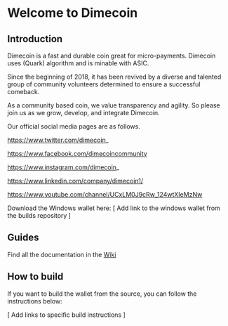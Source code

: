 # Welcome to Dimecoin

## Introduction

Dimecoin is a fast and durable coin great for micro-payments. Dimecoin uses (Quark) algorithm and is minable with ASIC.

Since the beginning of 2018, it has been revived by a diverse and talented group of community volunteers determined to ensure a successful comeback. 

As a community based coin, we value transparency and agility. So please join us as we grow, develop, and integrate Dimecoin.

Our official social media pages are as follows.

https://www.twitter.com/dimecoin_

https://www.facebook.com/dimecoincommunity

https://www.instagram.com/dimecoin_

https://www.linkedin.com/company/dimecoin1/

https://www.youtube.com/channel/UCxLM0J9cRw_124wtXIeMzNw

Download the Windows wallet here:
[ Add link to the windows wallet from the builds repository ]

## Guides

Find all the documentation in the <a href="https://github.com/halfirish83/dimecoin/wiki">Wiki</a>

## How to build

If you want to build the wallet from the source, you can follow the instructions below:

[ Add links to specific build instructions ]


